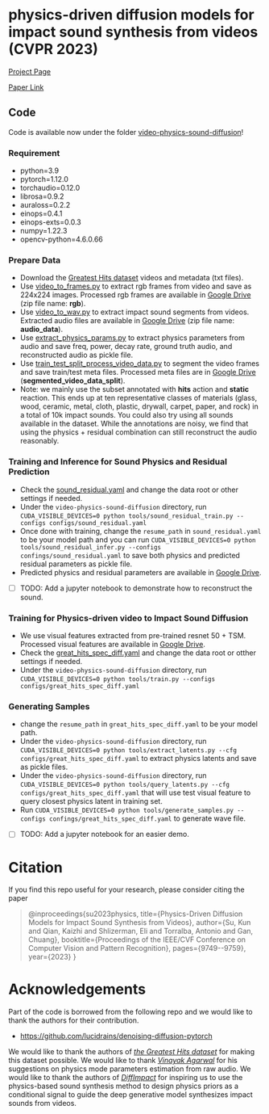 # physics-driven diffusion models for impact sound synthesis from videos (CVPR 2023)

[Project Page](https://sukun1045.github.io/video-physics-sound-diffusion/)

[Paper Link](https://openaccess.thecvf.com/content/CVPR2023/papers/Su_Physics-Driven_Diffusion_Models_for_Impact_Sound_Synthesis_From_Videos_CVPR_2023_paper.pdf)

## Code
Code is available now under the folder [video-physics-sound-diffusion](https://github.com/sukun1045/video-physics-sound-diffusion/tree/main/video-physics-sound-diffusion)!

### Requirement
- python=3.9
- pytorch=1.12.0
- torchaudio=0.12.0
- librosa=0.9.2
- auraloss=0.2.2
- einops=0.4.1
- einops-exts=0.0.3
- numpy=1.22.3
- opencv-python=4.6.0.66

### Prepare Data
- Download the [Greatest Hits dataset](https://andrewowens.com/vis/) videos and metadata (txt files).
- Use [video_to_frames.py](https://github.com/sukun1045/video-physics-sound-diffusion/blob/main/video_to_frames.py) to extract rgb frames from video and save as 224x224 images. Processed rgb frames are available in [Google Drive](https://drive.google.com/drive/folders/1nsT79lghHkQqr9KvEyAHUbQDwsur5kbi?usp=sharing) (zip file name: **rgb**).
- Use [video_to_wav.py](https://github.com/sukun1045/video-physics-sound-diffusion/blob/main/video-physics-sound-diffusion/tools/video_to_wavs.py) to extract impact sound segments from videos. Extracted audio files are available in [Google Drive](https://drive.google.com/drive/folders/1nsT79lghHkQqr9KvEyAHUbQDwsur5kbi?usp=sharing) (zip file name: **audio_data**).
- Use [extract_physics_params.py](https://github.com/sukun1045/video-physics-sound-diffusion/blob/main/video-physics-sound-diffusion/tools/extract_physics_params.py) to extract physics parameters from audio and save freq, power, decay rate, ground truth audio, and reconstructed audio as pickle file.
- Use [train_test_split_process_video_data.py](https://github.com/sukun1045/video-physics-sound-diffusion/blob/main/video-physics-sound-diffusion/tools/train_test_split_process_video_data.py) to segment the video frames and save train/test meta files. Processed meta files are in [Google Drive](https://drive.google.com/drive/folders/1nsT79lghHkQqr9KvEyAHUbQDwsur5kbi?usp=sharing) (**segmented_video_data_split**).
- Note: we mainly use the subset annotated with **hits** action and **static** reaction. This ends up at ten representative classes of materials (glass, wood, ceramic, metal, cloth, plastic, drywall, carpet, paper, and rock) in a total of 10k impact sounds. You could also try using all sounds available in the dataset. While the annotations are noisy, we find that using the physics + residual combination can still reconstruct the audio reasonably.

### Training and Inference for Sound Physics and Residual Prediction
- Check the [sound_residual.yaml](https://github.com/sukun1045/video-physics-sound-diffusion/blob/main/video-physics-sound-diffusion/configs/sound_residual.yaml) and change the data root or other settings if needed.
- Under the `video-physics-sound-diffusion` directory, run `CUDA_VISIBLE_DEVICES=0 python tools/sound_residual_train.py --configs configs/sound_residual.yaml`
- Once done with training, change the `resume_path` in `sound_residual.yaml` to be your model path and you can run `CUDA_VISIBLE_DEVICES=0 python tools/sound_residual_infer.py --configs confings/sound_residual.yaml` to save both physics and predicted residual parameters as pickle file.
- Predicted physics and residual parameters are available in [Google Drive](https://drive.google.com/drive/folders/1nsT79lghHkQqr9KvEyAHUbQDwsur5kbi?usp=sharing).
- [ ] TODO: Add a jupyter notebook to demonstrate how to reconstruct the sound.

### Training for Physics-driven video to Impact Sound Diffusion
- We use visual features extracted from pre-trained resnet 50 + TSM. Processed visual features are available in [Google Drive](https://drive.google.com/drive/folders/1nsT79lghHkQqr9KvEyAHUbQDwsur5kbi?usp=sharing).
- Check the [great_hits_spec_diff.yaml](https://github.com/sukun1045/video-physics-sound-diffusion/blob/main/video-physics-sound-diffusion/configs/great_hits_spec_diff.yaml) and change the data root or otther settings if needed.
- Under the `video-physics-sound-diffusion` directory, run `CUDA_VISIBLE_DEVICES=0 python tools/train.py --configs configs/great_hits_spec_diff.yaml`

### Generating Samples
- change the `resume_path` in `great_hits_spec_diff.yaml` to be your model path.
- Under the `video-physics-sound-diffusion` directory, run `CUDA_VISIBLE_DEVICES=0 python tools/extract_latents.py --cfg configs/great_hits_spec_diff.yaml` to extract physics latents and save as pickle files.
- Under the `video-physics-sound-diffusion` directory, run `CUDA_VISIBLE_DEVICES=0 python tools/query_latents.py --cfg configs/great_hits_spec_diff.yaml` that will use test visual feature to query closest physics latent in training set.
- Run `CUDA_VISIBLE_DEVICES=0 python tools/generate_samples.py --configs confings/great_hits_spec_diff.yaml` to generate wave file.
- [ ] TODO: Add a jupyter notebook for an easier demo.

# Citation
If you find this repo useful for your research, please consider citing the paper
> @inproceedings{su2023physics,
  title={Physics-Driven Diffusion Models for Impact Sound Synthesis from Videos},
  author={Su, Kun and Qian, Kaizhi and Shlizerman, Eli and Torralba, Antonio and Gan, Chuang},
  booktitle={Proceedings of the IEEE/CVF Conference on Computer Vision and Pattern Recognition},
  pages={9749--9759},
  year={2023}
}
# Acknowledgements
Part of the code is borrowed from the following repo and we would like to thank the authors for their contribution.
- https://github.com/lucidrains/denoising-diffusion-pytorch
  
We would like to thank the authors of <cite><a href="https://andrewowens.com/vis/">the Greatest Hits dataset</a></cite> for making this dataset possible.
		We would like to thank <cite><a href="https://vinayak-agarwal.com/">Vinayak Agarwal</a></cite> for his suggestions on physics mode parameters estimation from raw audio.
		We would like to thank the authors of <cite><a href="https://sites.google.com/view/diffimpact">DiffImpact</a></cite> for inspiring us to use the physics-based sound synthesis method to design physics priors as a conditional signal to guide the deep generative model synthesizes impact sounds from videos.
